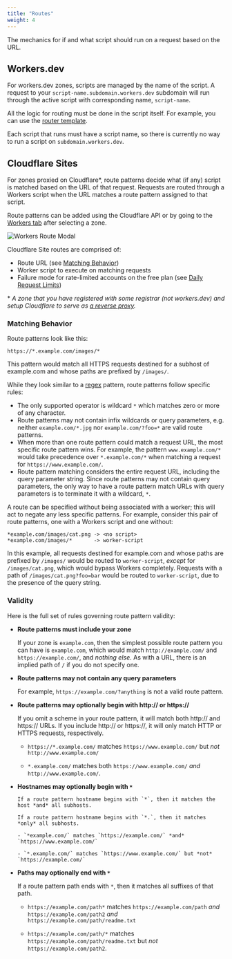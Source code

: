```yaml
---
title: "Routes"
weight: 4
---
```


The mechanics for if and what script should run on a request based on the URL.

## Workers.dev

For workers.dev zones, scripts are managed by the name of the script. A request to your `script-name.subdomain.workers.dev` subdomain will run through the active script with corresponding name, `script-name`.

All the logic for routing must be done in the script itself. For example, you can use the [router template](https://github.com/cloudflare/worker-template-router).

Each script that runs must have a script name, so there is currently no way to run a script on `subdomain.workers.dev`.

## Cloudflare Sites

For zones proxied on Cloudflare\*, route patterns decide what (if any) script is matched based on the URL of that request. Requests are routed through a Workers script when the URL matches a route pattern assigned to that script.

Route patterns can be added using the Cloudflare API or by going to the [Workers tab](https://dash.cloudflare.com/?zone=workers) after selecting a zone.

![Workers Route Modal](/about/media/add-route-modal.png)

Cloudflare Site routes are comprised of:

- Route URL (see [Matching Behavior](#matching-behavior))
- Worker script to execute on matching requests
- Failure mode for rate-limited accounts on the free plan (see [Daily Request Limits](/about/limits#request-limits))

\* _A zone that you have registered with some registrar (not workers.dev) and setup Cloudflare to serve as [a reverse proxy](https://www.cloudflare.com/learning/cdn/glossary/reverse-proxy/)._

### Matching Behavior

Route patterns look like this:

```
https://*.example.com/images/*
```

This pattern would match all HTTPS requests destined for a subhost of
example.com and whose paths are prefixed by `/images/`.

While they look similar to a [regex](https://en.wikipedia.org/wiki/Regular_expression) pattern, route patterns follow specific rules:

- The only supported operator is wildcard `*` which matches zero or more of any character.
- Route patterns may not contain infix wildcards or query parameters, e.g.
  neither `example.com/*.jpg` nor `example.com/?foo=*` are valid route patterns.
- When more than one route pattern could match a request URL, the most specific
  route pattern wins. For example, the pattern `www.example.com/*` would take
  precedence over `*.example.com/*` when matching a request for
  `https://www.example.com/`.
- Route pattern matching considers the entire request URL, including the query
  parameter string. Since route patterns may not contain query parameters, the
  only way to have a route pattern match URLs with query parameters is to
  terminate it with a wildcard, `*`.

A route can be specified without being associated with a worker; this will act to negate any less specific patterns. For example, consider this pair of route patterns, one with a Workers script and one without:

```
*example.com/images/cat.png -> <no script>
*example.com/images/*       -> worker-script
```

In this example, all requests destined for example.com and whose paths are prefixed by `/images/` would be routed to `worker-script`, _except_ for `/images/cat.png`, which would bypass Workers completely. Requests with a path of `/images/cat.png?foo=bar` would be routed to `worker-script`, due to the presence of the query string.

### Validity

Here is the full set of rules governing route pattern validity:

- **Route patterns must include your zone**

  If your zone is `example.com`, then the simplest possible route pattern you
  can have is `example.com`, which would match `http://example.com/` and
  `https://example.com/`, and _nothing else_.
  As with a URL, there is an implied path of `/` if you do not specify one.

- **Route patterns may not contain any query parameters**

  For example, `https://example.com/?anything` is not a valid route pattern.

- **Route patterns may optionally begin with http:// or https://**

  If you omit a scheme in your route pattern, it will match both http:// and
  https:// URLs. If you include http:// or https://, it will only match HTTP
  or HTTPS requests, respectively.

  - `https://*.example.com/` matches `https://www.example.com/` but _not_
    `http://www.example.com/`

  - `*.example.com/` matches both `https://www.example.com/` _and_
    `http://www.example.com/`.

- **Hostnames may optionally begin with `*`**

      If a route pattern hostname begins with `*`, then it matches the host *and* all subhosts.

      If a route pattern hostname begins with `*.`, then it matches *only* all subhosts.

      - `*example.com/` matches `https://example.com/` *and* `https://www.example.com/`

      - `*.example.com/` matches `https://www.example.com/` but *not*
      `https://example.com/`

- **Paths may optionally end with `*`**

  If a route pattern path ends with `*`, then it matches all suffixes of that
  path.

  - `https://example.com/path*` matches `https://example.com/path` _and_
    `https://example.com/path2` _and_ `https://example.com/path/readme.txt`

  - `https://example.com/path/*` matches `https://example.com/path/readme.txt`
    but _not_ `https://example.com/path2`.
